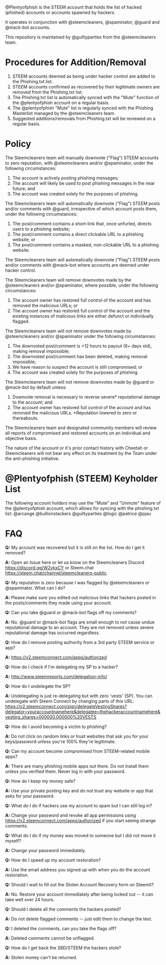 @Plentyofphish is the STEEM account that holds the list of hacked (phished) accounts or accounts spawned by hackers.

It operates in conjunction with @steemcleaners, @spaminator, @guard and @mack-bot accounts. 

This repository is maintained by @guiltyparties from the @steemcleaners team. 

# Procedures for Addition/Removal

1. STEEM accounts deemed as being under hacker control are added to the Phishing.txt list.
2. STEEM accounts confirmed as recovered by their legitimate owners are removed from the Phishing.txt list.
3. The Phishing.txt list is automatically synced with the "Mute" function of the @plentyofphish account on a regular basis.
4. The @plentyofphish "Mute" list is regularly synced with the Phishing Masterlist managed by the @steemcleaners team.
5. Suggested additions/removals from Phishing.txt will be reviewed on a regular basis. 

# Policy

The Steemcleaners team will manually downvote ("Flag") STEEM accounts to zero reputation, with @steemcleaners and/or @spaminator, under the following circumstances:
1. The account is actively posting phishing messages; 
2. The account will likely be used to post phishing messages in the near future; and
3. The account was created solely for the purposes of phishing.

The Steemcleaners team will automatically downvote ("Flag") STEEM posts and/or comments with @guard, irrespective of which account posts them, under the following circumstances: 
1. The post/comment contains a short-link that, once unfurled, directs users to a phishing website;
2. The post/comment contains a direct clickable URL to a phishing website; or
3. The post/comment contains a masked, non-clickable URL to a phishing website.

The Steemcleaners team will automatically downvote ("Flag") STEEM posts and/or comments with @mack-bot where accounts are deemed under hacker control.

The Steemcleaners team will remove downvotes made by the @steemcleaners and/or @spaminator, where possible, under the following circumstances:
1. The account owner has restored full control of the account and has removed the malicious URLs; or
2. The account owner has restored full control of the account and the existing instances of malicious links are either defunct or individually flagged.

The Steemcleaners team will not remove downvotes made by @steemcleaners and/or @spaminator under the following circumstances:
1. The downvoted post/comment is <12 hours to payout (6+ days old), making removal impossible;
2. The downvoted post/comment has been deleted, making removal impossible;
3. We have reason to suspect the account is still compromised; or
4. The account was created solely for the purposes of phishing.

The Steemcleaners team will not remove downvotes made by @guard or @mack-bot by default unless: 
1. Downvote removal is necessary to reverse severe* reputational damage to the account; and
2. The account owner has restored full control of the account and has removed the malicious URLs. 
*Reputation lowered to zero or thereabouts. 

The Steemcleaners team and designated community members will review all reports of compromised and restored accounts on an individual and objective basis. 

The nature of the account or it's prior contact history with Cheetah or Steemcleaners will not bear any effect on its treatment by the Team under the anti-phishing initiative. 

# @Plentyofphish (STEEM) Keyholder List
The following account holders may use the "Mute" and "Unmute" feature of the @plentyofphish account, which allows for syncing with the phishing.txt list: 
@arcange
@bullionstackers
@guiltyparties
@logic
@patrice
@pjau

# FAQ
**Q:** My account was recovered but it is still on the list. How do I get it removed?

**A:** Open an Issue here or let us know on the Steemcleaners Discord https://discord.gg/W2ykxCY or Steem.chat https://steem.chat/channel/steemcleaners-public

**Q:** My reputation is zero because I was flagged by @steemcleaners or @spaminator. What can I do?

**A:** Please make sure you edited out malicious links that hackers posted in the posts/comments they made using your account.

**Q:** Can you take @guard or @mack-bot flags off my comments?

**A:** No. @guard or @mack-bot flags are small enough to not cause undue reputational damage to an account. They are not removed unless severe reputational damage has occurred regardless.

**Q:** How do I remove posting authority from a 3rd party STEEM service or app?

**A:** https://v2.steemconnect.com/apps/authorized

**Q:** How do I check if I'm delegating my SP to a hacker?

**A:** http://www.steemreports.com/delegation-info/

**Q:** How do I undelegate the SP?

**A:** Undelegating is just re-delegating but with zero 'vests' (SP). You can undelegate with Steem Connect by changing parts of this URL: https://v2.steemconnect.com/sign/delegateVestingShares?delegator=youraccountnamehere&delegatee=thehackeraccountnamehere&vesting_shares=000000.000000%20VESTS

**Q:** How do I avoid becoming a victim to phishing?

**A:** Do not click on random links or trust websites that ask you for your keys/password unless you're 100% they're legitimate.

**Q:** Can my account become compromised from STEEM-related mobile apps?

**A:** There are many phishing mobile apps out there. Do not install them unless you verified them. Never log in with your password.

**Q:** How do I keep my money safe?

**A:** Use your private posting key and do not trust any website or app that asks for your password.

**Q:** What do I do if hackers use my account to spam but I can still log in?

**A:** Change your password and revoke all app permissions using https://v2.steemconnect.com/apps/authorized if you start seeing strange comments.

**Q:** What do I do if my money was moved to someone but I did not move it myself?

**A:** Change your password immediately.

**Q:** How do I speed up my account restoration?

**A:** Use the email address you signed up with when you do the account restoration.

**Q:** Should I wait to fill out the Stolen Account Recovery form on Steemit?

**A:** No. Restore your account immediately after being locked out -- it can take well over 24 hours.

**Q:** Should I delete all the comments the hackers posted?

**A:** Do not delete flagged comments -- just edit them to change the text.

**Q:** I deleted the comments, can you take the flags off?

**A:** Deleted comments cannot be unflagged.

**Q:** How do I get back the SBD/STEEM the hackers stole?

**A:** Stolen money can't be returned.
